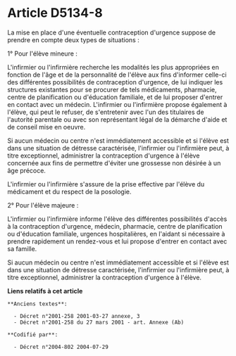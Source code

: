 # Article D5134-8

La mise en place d'une éventuelle contraception d'urgence suppose de prendre en compte deux types de situations :

1° Pour l'élève mineure :

L'infirmier ou l'infirmière recherche les modalités les plus appropriées en fonction de l'âge et de la personnalité de
l'élève aux fins d'informer celle-ci des différentes possibilités de contraception d'urgence, de lui indiquer les structures
existantes pour se procurer de tels médicaments, pharmacie, centre de planification ou d'éducation familiale, et de lui
proposer d'entrer en contact avec un médecin. L'infirmier ou l'infirmière propose également à l'élève, qui peut le refuser,
de s'entretenir avec l'un des titulaires de l'autorité parentale ou avec son représentant légal de la démarche d'aide et de
conseil mise en oeuvre.

Si aucun médecin ou centre n'est immédiatement accessible et si l'élève est dans une situation de détresse caractérisée,
l'infirmier ou l'infirmière peut, à titre exceptionnel, administrer la contraception d'urgence à l'élève concernée aux fins
de permettre d'éviter une grossesse non désirée à un âge précoce.

L'infirmier ou l'infirmière s'assure de la prise effective par l'élève du médicament et du respect de la posologie.

2° Pour l'élève majeure :

L'infirmier ou l'infirmière informe l'élève des différentes possibilités d'accès à la contraception d'urgence, médecin,
pharmacie, centre de planification ou d'éducation familiale, urgences hospitalières, en l'aidant si nécessaire à prendre
rapidement un rendez-vous et lui propose d'entrer en contact avec sa famille.

Si aucun médecin ou centre n'est immédiatement accessible et si l'élève est dans une situation de détresse caractérisée,
l'infirmier ou l'infirmière peut, à titre exceptionnel, administrer la contraception d'urgence à l'élève.

**Liens relatifs à cet article**

	**Anciens textes**:

	  - Décret n°2001-258 2001-03-27 annexe, 3
	  - Décret n°2001-258 du 27 mars 2001 - art. Annexe (Ab)

	**Codifié par**:

	  - Décret n°2004-802 2004-07-29
